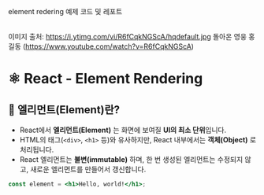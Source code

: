 element redering 예제 코드 및 레포트

<br>이미지 출처: https://i.ytimg.com/vi/R6fCqkNGScA/hqdefault.jpg 
돌아온 영웅 홍길동 (https://www.youtube.com/watch?v=R6fCqkNGScA)

# ⚛️ React - Element Rendering

## 📌 엘리먼트(Element)란?

- React에서 **엘리먼트(Element)** 는 화면에 보여질 **UI의 최소 단위**입니다.
- HTML의 태그(`<div>`, `<h1>` 등)와 유사하지만, React 내부에서는 **객체(Object)** 로 처리됩니다.
- React 엘리먼트는 **불변(immutable)** 하며, 한 번 생성된 엘리먼트는 수정되지 않고, 새로운 엘리먼트를 만들어서 갱신합니다.

```jsx
const element = <h1>Hello, world!</h1>;

